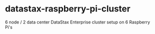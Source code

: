 # datastax-raspberry-pi-cluster
6 node / 2 data center DataStax Enterprise cluster setup on 6 Raspberry Pi's
